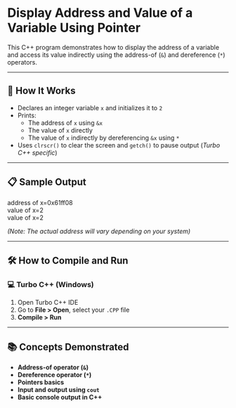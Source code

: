 # Display Address and Value of a Variable Using Pointer

This C++ program demonstrates how to display the address of a variable and access its value indirectly using the address-of (`&`) and dereference (`*`) operators.

---

## 🚀 How It Works

- Declares an integer variable `x` and initializes it to `2`
- Prints:
  - The address of `x` using `&x`
  - The value of `x` directly
  - The value of `x` indirectly by dereferencing `&x` using `*`
- Uses `clrscr()` to clear the screen and `getch()` to pause output (*Turbo C++ specific*)

---

## 📋 Sample Output

address of x=0x61ff08  
value of x=2  
value of x=2

*(Note: The actual address will vary depending on your system)*

---

## 🛠️ How to Compile and Run

### 💻 Turbo C++ (Windows)

1. Open Turbo C++ IDE  
2. Go to **File > Open**, select your `.CPP` file  
3. **Compile > Run**

---

## 📚 Concepts Demonstrated
- **Address-of operator (`&`)**
- **Dereference operator (`*`)**
- **Pointers basics**
- **Input and output using `cout`**
- **Basic console output in C++**
